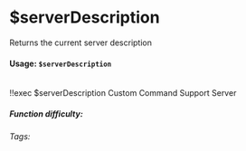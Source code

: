 # $serverDescription
Returns the current server description

#### Usage: `$serverDescription`
<br/>
<discord-messages>
	<discord-message :bot="false" role-color="#ffcc9a" author="Member">
		!!exec $serverDescription
	</discord-message>
	<discord-message :bot="true" role-color="#0099ff" author="Custom Command" avatar="https://media.discordapp.net/avatars/725721249652670555/781224f90c3b841ba5b40678e032f74a.webp">
        Custom Command Support Server
	</discord-message>
</discord-messages>

##### Function difficulty: <Badge type="tip" text="Easy" vertical="middle" /> 
###### Tags: <Badge type="tip" text="server" vertical="middle" /><Badge type="tip" text="Description" vertical="middle" />
